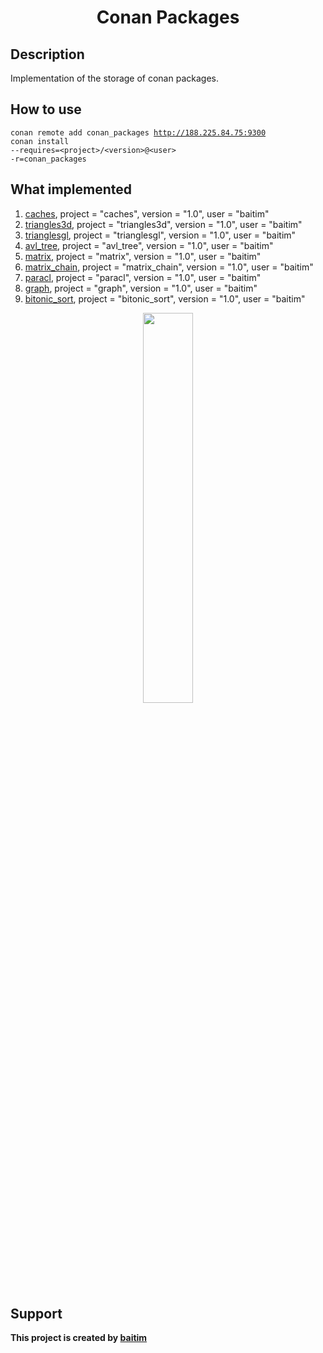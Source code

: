 <h1 align="center">Conan Packages</h1>

## Description

 Implementation of the storage of conan packages. 

## How to use
<code>conan remote add conan_packages http://188.225.84.75:9300</code><br>
<code>conan install --requires=\<project\>/\<version\>@\<user\> -r=conan_packages</code>

## What implemented
1. [caches](https://github.com/baitim/Caches), project = "caches", version = "1.0", user = "baitim"
2. [triangles3d](https://github.com/baitim/Triangles3D), project = "triangles3d", version = "1.0", user = "baitim"
3. [trianglesgl](https://github.com/baitim/TrianglesGL), project = "trianglesgl", version = "1.0", user = "baitim"
4. [avl_tree](https://github.com/baitim/AVLTree), project = "avl_tree", version = "1.0", user = "baitim"
5. [matrix](https://github.com/baitim/Matrix), project = "matrix", version = "1.0", user = "baitim"
6. [matrix_chain](https://github.com/baitim/MatrixChain), project = "matrix_chain", version = "1.0", user = "baitim"
7. [paracl](https://github.com/baitim/ParaCL), project = "paracl", version = "1.0", user = "baitim"
8. [graph](https://github.com/baitim/Graph), project = "graph", version = "1.0", user = "baitim"
9. [bitonic_sort](https://github.com/baitim/BitonicSort), project = "bitonic_sort", version = "1.0", user = "baitim"

<p align="center"><img src="https://github.com/baitim/ConanPackages/blob/main/images/monkey.gif" width="40%"></p>

## Support
**This project is created by [baitim](https://t.me/bai_tim)**
